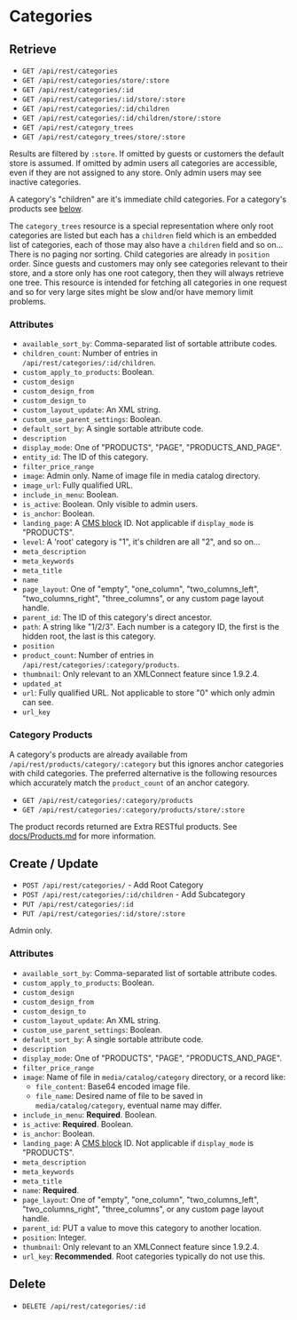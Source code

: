 # Categories

## Retrieve

- `GET /api/rest/categories`
- `GET /api/rest/categories/store/:store`
- `GET /api/rest/categories/:id`
- `GET /api/rest/categories/:id/store/:store`
- `GET /api/rest/categories/:id/children`
- `GET /api/rest/categories/:id/children/store/:store`
- `GET /api/rest/category_trees`
- `GET /api/rest/category_trees/store/:store`

Results are filtered by `:store`.
If omitted by guests or customers the default store is assumed.
If omitted by admin users all categories are accessible, even if they are not assigned to any store.
Only admin users may see inactive categories.

A category's "children" are it's immediate child categories.
For a category's products see [below](#category-products).

The `category_trees` resource is a special representation where only root categories are listed but each has a `children` field which is an embedded list of categories,
each of those may also have a `children` field and so on…
There is no paging nor sorting.
Child categories are already in `position` order.
Since guests and customers may only see categories relevant to their store,
and a store only has one root category,
then they will always retrieve one tree.
This resource is intended for fetching all categories in one request and so for very large sites might be slow and/or have memory limit problems.

### Attributes

- `available_sort_by`: Comma-separated list of sortable attribute codes.
- `children_count`: Number of entries in `/api/rest/categories/:id/children`.
- `custom_apply_to_products`: Boolean.
- `custom_design`
- `custom_design_from`
- `custom_design_to`
- `custom_layout_update`: An XML string.
- `custom_use_parent_settings`: Boolean.
- `default_sort_by`: A single sortable attribute code.
- `description`
- `display_mode`: One of "PRODUCTS", "PAGE", "PRODUCTS_AND_PAGE".
- `entity_id`: The ID of this category.
- `filter_price_range`
- `image`: Admin only. Name of image file in media catalog directory.
- `image_url`: Fully qualified URL.
- `include_in_menu`: Boolean.
- `is_active`: Boolean. Only visible to admin users.
- `is_anchor`: Boolean.
- `landing_page`: A [CMS block](https://github.com/clockworkgeek/Magento-Extra-RESTful/blob/master/docs/Blocks.md#cms-blocks) ID. Not applicable if `display_mode` is "PRODUCTS".
- `level`: A 'root' category is "1", it's children are all "2", and so on…
- `meta_description`
- `meta_keywords`
- `meta_title`
- `name`
- `page_layout`: One of "empty", "one_column", "two_columns_left", "two_columns_right", "three_columns", or any custom page layout handle.
- `parent_id`: The ID of this category's direct ancestor.
- `path`: A string like "1/2/3". Each number is a category ID, the first is the hidden root, the last is this category.
- `position`
- `product_count`: Number of entries in `/api/rest/categories/:category/products`.
- `thumbnail`: Only relevant to an XMLConnect feature since 1.9.2.4.
- `updated_at`
- `url`: Fully qualified URL. Not applicable to store "0" which only admin can see.
- `url_key`

### Category Products

A category's products are already available from `/api/rest/products/category/:category` but this ignores anchor categories with child categories.
The preferred alternative is the following resources which accurately match the `product_count` of an anchor category.

- `GET /api/rest/categories/:category/products`
- `GET /api/rest/categories/:category/products/store/:store`

The product records returned are Extra RESTful products.
See [docs/Products.md](https://github.com/clockworkgeek/Magento-Extra-RESTful/blob/master/docs/Products.md) for more information.

## Create / Update

- `POST /api/rest/categories/` - Add Root Category
- `POST /api/rest/categories/:id/children` - Add Subcategory
- `PUT /api/rest/categories/:id`
- `PUT /api/rest/categories/:id/store/:store`

Admin only.

### Attributes

- `available_sort_by`: Comma-separated list of sortable attribute codes.
- `custom_apply_to_products`: Boolean.
- `custom_design`
- `custom_design_from`
- `custom_design_to`
- `custom_layout_update`: An XML string.
- `custom_use_parent_settings`: Boolean.
- `default_sort_by`: A single sortable attribute code.
- `description`
- `display_mode`: One of "PRODUCTS", "PAGE", "PRODUCTS_AND_PAGE".
- `filter_price_range`
- `image`: Name of file in `media/catalog/category` directory, or a record like:
  - `file_content`: Base64 encoded image file.
  - `file_name`: Desired name of file to be saved in `media/catalog/category`, eventual name may differ.
- `include_in_menu`: **Required**. Boolean.
- `is_active`: **Required**. Boolean.
- `is_anchor`: Boolean.
- `landing_page`: A [CMS block](https://github.com/clockworkgeek/Magento-Extra-RESTful/blob/master/docs/Blocks.md#cms-blocks) ID. Not applicable if `display_mode` is "PRODUCTS".
- `meta_description`
- `meta_keywords`
- `meta_title`
- `name`: **Required**.
- `page_layout`: One of "empty", "one_column", "two_columns_left", "two_columns_right", "three_columns", or any custom page layout handle.
- `parent_id`: PUT a value to move this category to another location.
- `position`: Integer.
- `thumbnail`: Only relevant to an XMLConnect feature since 1.9.2.4.
- `url_key`: **Recommended**.  Root categories typically do not use this.

## Delete

- `DELETE /api/rest/categories/:id`
